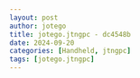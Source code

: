 ```yaml
---
layout: post
author: jotego
title: jotego.jtngpc - dc4548b
date: 2024-09-20
categories: [Handheld, jtngpc]
tags: [jotego.jtngpc]
---
```


